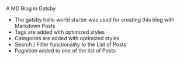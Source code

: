 A MD Blog in Gatsby 

- The gatsby hello world starter was used for creating this blog with Markdown Posts
- Tags are added with optimized styles
- Categories are added with optimized styles
- Search / Filter functionality to the List of Posts
- Pagnition added to one of the list of Posts